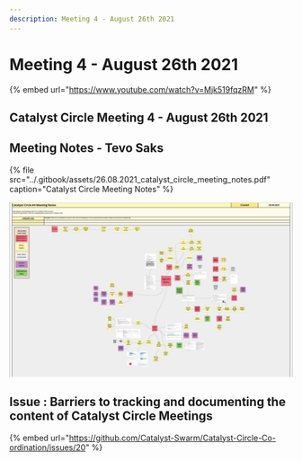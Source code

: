 ```yaml
---
description: Meeting 4 - August 26th 2021
---
```


# Meeting 4 - August 26th 2021

{% embed url="https://www.youtube.com/watch?v=Mjk519fqzRM" %}

## Catalyst Circle Meeting 4  - August 26th 2021

## Meeting Notes - Tevo Saks

{% file src="../.gitbook/assets/26.08.2021\_catalyst\_circle\_meeting\_notes.pdf" caption="Catalyst Circle Meeting Notes" %}

![](../.gitbook/assets/2021-08-26-15-.png)

## Issue : Barriers to tracking and documenting the content of Catalyst Circle Meetings

{% embed url="https://github.com/Catalyst-Swarm/Catalyst-Circle-Co-ordination/issues/20" %}







